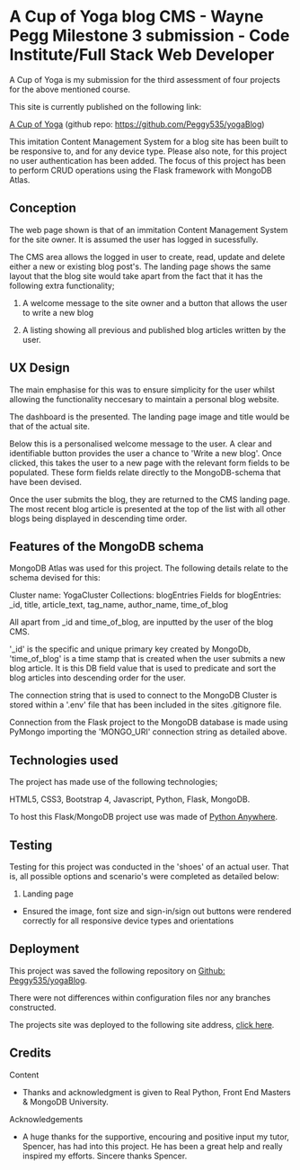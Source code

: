 # A Cup of Yoga blog CMS - Wayne Pegg Milestone 3 submission - Code Institute/Full Stack Web Developer

A Cup of Yoga is my submission for the third assessment of four projects for the above mentioned course.

This site is currently published on the following link:

[A Cup of Yoga](http://peggy535.pythonanywhere.com/) (github repo: https://github.com/Peggy535/yogaBlog)

This imitation Content Management System for a blog site has been built to be responsive to, and for any device type. Please also note, for this project no user authentication has been added. The focus of this project has been to perform CRUD operations using the Flask framework with MongoDB Atlas.

## Conception

The web page shown is that of an immitation Content Management System for the site owner. It is assumed the user has logged in sucessfully.

The CMS area allows the logged in user to create, read, update and delete either a new or existing blog post's. The landing page shows the same layout that the blog site would take apart from the fact that it has the following extra functionality;

1. A welcome message to the site owner and a button that allows the user to write a new blog

2. A listing showing all previous and published blog articles written by the user.

## UX Design

The main emphasise for this was to ensure simplicity for the user whilst allowing the functionality neccesary to maintain a personal blog website.

The dashboard is the presented. The landing page image and title would be that of the actual site.

Below this is a personalised welcome message to the user. A clear and identifiable button provides the user a chance to 'Write a new blog'. Once clicked, this takes the user to a new page with the relevant form fields to be populated. These form fields relate directly to the MongoDB-schema that have been devised.

Once the user submits the blog, they are returned to the CMS landing page. The most recent blog article is presented at the top of the list with all other blogs being displayed in descending time order.

## Features of the MongoDB schema

MongoDB Atlas was used for this project. The following details relate to the schema devised for this:

Cluster name: YogaCluster
Collections: blogEntries
Fields for blogEntries: _id, title, article_text, tag_name, author_name, time_of_blog

All apart from _id and time_of_blog, are inputted by the user of the blog CMS.

'_id' is the specific and unique primary key created by MongoDb, 'time_of_blog' is a time stamp that is created when the user submits a new blog article. It is this DB field value that is used to predicate and sort the blog articles into descending order for the user.

The connection string that is used to connect to the MongoDB Cluster is stored within a '.env' file that has been included in the sites .gitignore file.

Connection from the Flask project to the MongoDB database is made using PyMongo importing the 'MONGO_URI' connection string as detailed above.

## Technologies used

The project has made use of the following technologies;

HTML5, CSS3, Bootstrap 4, Javascript, Python, Flask, MongoDB.

To host this Flask/MongoDB project use was made of [Python Anywhere](www.pythonanywhere.com).

## Testing

Testing for this project was conducted in the 'shoes' of an actual user. That is, all possible options and scenario's were completed as detailed below:

1) Landing page

- Ensured the image, font size and sign-in/sign out buttons were rendered correctly for all responsive device types and orientations


## Deployment

This project was saved the following repository on [Github: Peggy535/yogaBlog](https://github.com/Peggy535/yogaBlog).

There were not differences within configuration files nor any branches constructed. 

The projects site was deployed to the following site address, [click here](http://peggy535.pythonanywhere.com/).

## Credits

Content

- Thanks and acknowledgment is given to Real Python, Front End Masters & MongoDB University.

Acknowledgements

- A huge thanks for the supportive, encouring and positive input my tutor, Spencer, has had into this project. He has been a great help and really inspired my efforts. Sincere thanks Spencer.